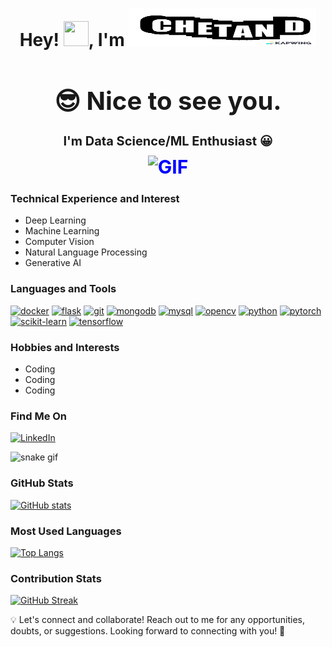 <div align="center">

<h1>Hey! <img src="https://media.giphy.com/media/hvRJCLFzcasrR4ia7z/giphy.gif" height="40px" width="40px">, I'm <img src="https://github.com/Chetand777/Chetand777/raw/main/ChetanD.gif" height="60px" width="300px"></h1>
  
<h1 style="font-size: 40px;">😎 Nice to see you.</h1>

<h2 style="font-size: 20px;">I'm Data Science/ML Enthusiast 😀

<div style="color: blue; font-size: 30px;">
    <img align="middle" alt="GIF" src="https://readme-typing-svg.herokuapp.com?lines=Lead+the+development+of+ML+algorithms;Architect+robust+systems+for+CV;Master+intricate+NLP+techniques;Innovate+Deep+Neural+Networks+architectures;Command+precise+Time+Series+Analysis+methodologies">
</div>

</div>

### Technical Experience and Interest
- Deep Learning
- Machine Learning
- Computer Vision
- Natural Language Processing
- Generative AI

### Languages and Tools
[![docker](https://img.shields.io/badge/-Docker-2496ED?style=flat-square&logo=Docker&logoColor=white)](https://www.docker.com/)
[![flask](https://img.shields.io/badge/-Flask-000000?style=flat-square&logo=Flask&logoColor=white)](https://flask.palletsprojects.com/)
[![git](https://img.shields.io/badge/-Git-F05032?style=flat-square&logo=Git&logoColor=white)](https://git-scm.com/)
[![mongodb](https://img.shields.io/badge/-MongoDB-47A248?style=flat-square&logo=MongoDB&logoColor=white)](https://www.mongodb.com/)
[![mysql](https://img.shields.io/badge/-MySQL-4479A1?style=flat-square&logo=MySQL&logoColor=white)](https://www.mysql.com/)
[![opencv](https://img.shields.io/badge/-OpenCV-5C3EE8?style=flat-square&logo=OpenCV&logoColor=white)](https://opencv.org/)
[![python](https://img.shields.io/badge/-Python-3776AB?style=flat-square&logo=Python&logoColor=white)](https://www.python.org/)
[![pytorch](https://img.shields.io/badge/-PyTorch-EE4C2C?style=flat-square&logo=PyTorch&logoColor=white)](https://pytorch.org/)
[![scikit-learn](https://img.shields.io/badge/-Scikit_Learn-F7931E?style=flat-square&logo=scikit-learn&logoColor=white)](https://scikit-learn.org/)
[![tensorflow](https://img.shields.io/badge/-TensorFlow-FF6F00?style=flat-square&logo=TensorFlow&logoColor=white)](https://www.tensorflow.org/)


### Hobbies and Interests
- Coding
- Coding
- Coding

### Find Me On
[![LinkedIn](https://img.shields.io/badge/-LinkedIn-0077B5?style=flat-square&logo=LinkedIn&logoColor=white)](https://www.linkedin.com/in/chetan-d-2619401aa/)

![snake gif](https://github.com/Chetand777/Chetand777/blob/output/github-contribution-grid-snake.svg)

### GitHub Stats
[![GitHub stats](https://github-readme-stats.vercel.app/api?username=Chetand777&show_icons=true&theme=dark)](https://github.com/Chetand777)

### Most Used Languages
[![Top Langs](https://github-readme-stats.vercel.app/api/top-langs/?username=Chetand777&layout=compact&theme=dark)](https://github.com/Chetand777)

### Contribution Stats
[![GitHub Streak](https://github-readme-streak-stats.herokuapp.com/?user=Chetand777&theme=dark)](https://github.com/Chetand777)


💡 Let's connect and collaborate! Reach out to me for any opportunities, doubts, or suggestions. Looking forward to connecting with you! 🤝


